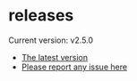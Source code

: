 # releases

Current version: v2.5.0

* [The latest version](https://github.com/inkdropapp/releases/releases/latest)
* [Please report any issue here](https://github.com/inkdropapp/forum)

